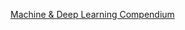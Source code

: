 [Machine & Deep Learning Compendium](https://www.kdnuggets.com/2021/09/machine-deep-learning-open-book.html)
